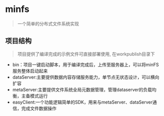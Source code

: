 # minfs
> 一个简单的分布式文件系统实现

## 项目结构
> 项目提供了编译完成的示例文件可直接部署使用, 在workpublish目录下
- bin：项目一键启动脚本，用于编译完成后，上传至服务器上，可以将minFS服务整体启动起来
- dataServer:主要提供数据内容存储服务能力，单节点无状态设计，可以横向扩容
- metaServer:主要提供文件系统全局元数据管理，管理dataserver的负载均衡，主备模式运行
- easyClient:一个功能逻辑简单的SDK，用来与metaServer、dataServer通信，完成文件数据操作
